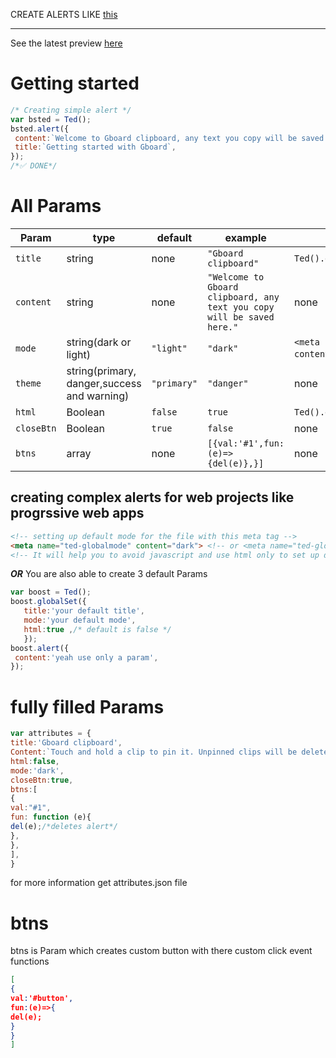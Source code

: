 CREATE ALERTS LIKE
 [this](screenshot/IMG_20210502_094934.jpg)
***
See the latest preview [here](https://notableapp.github.io/Alert/index.html)
# Getting started
```javascript
/* Creating simple alert */
var bsted = Ted();
bsted.alert({
 content:`Welcome to Gboard clipboard, any text you copy will be saved here.`,
 title:`Getting started with Gboard`,
});
/*✅ DONE*/
```
# All Params
|Param|type|default|example|global set methods|
|---|---|---|---|---|
|`title`|string|none|`"Gboard clipboard"`|`Ted().globalSet({title:"title goes here"})`|
|`content`|string|none|`"Welcome to Gboard clipboard, any text you copy will be saved here."`|none|
|`mode`|string(dark or light)|`"light"`|`"dark"`|`<meta name="ted-globalmode" content="dark">`&`Ted().globalSet({mode:'dark'});`|
|`theme`|string(primary, danger,success and warning)|`"primary"`|`"danger"`|none|
|`html`|Boolean|`false`|`true`|`Ted().globalSet({html:true});`|
|`closeBtn`|Boolean|`true`|`false`|none|
|`btns`|array|none|`[{val:'#1',fun:(e)=>{del(e)},}]`|none|
## creating complex alerts for web projects like progrssive web apps
```html
<!-- setting up default mode for the file with this meta tag -->
<meta name="ted-globalmode" content="dark"> <!-- or <meta name="ted-globalmode" content="light"> -->
<!-- It will help you to avoid javascript and use html only to set up dark mode for alerts -->
```
***OR***
You are also able to create 3 default Params
```javascript
var boost = Ted();
boost.globalSet({
   title:'your default title',
   mode:'your default mode',
   html:true ,/* default is false */
   });
boost.alert({
 content:'yeah use only a param',
});
```
# fully filled Params
```javascript
var attributes = {
title:'Gboard clipboard',
Content:`Touch and hold a clip to pin it. Unpinned clips will be deleted after 1 hour.`,
html:false,
mode:'dark',
closeBtn:true,
btns:[
{
val:"#1",
fun: function (e){
del(e);/*deletes alert*/
},
},
],
}
```
for more information get attributes.json file
# btns
btns is Param which creates custom button with there custom click event functions
```json
[
{
val:'#button',
fun:(e)=>{
del(e);
}
}
]
```
